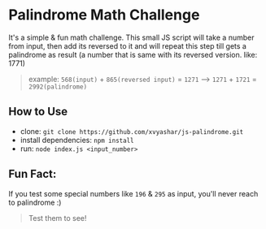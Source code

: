 # Palindrome Math Challenge
It's a simple & fun math challenge. This small JS script will take a number from input, then add its reversed to it and will repeat this step till gets a palindrome as result (a number that is same with its reversed version. like: 1771)
> example: `568(input)` + `865(reversed input)` = `1271` --> `1271` + `1721` = `2992(palindrome)`

## How to Use
- clone: `git clone https://github.com/xvyashar/js-palindrome.git`
- install dependencies: `npm install`
- run: `node index.js <input_number>`

## Fun Fact:
If you test some special numbers like `196` & `295` as input, you'll never reach to palindrome :)
> Test them to see!
